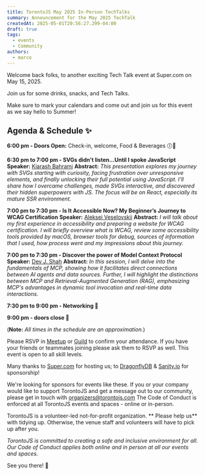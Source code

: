 ```yaml
---
title: TorontoJS May 2025 In-Person TechTalks
summary: Announcement for the May 2025 TechTalk
createdAt: 2025-05-01T20:56:27.299-04:00
draft: true
tags:
  - events
  - Community
authors:
  - marco
---
```


Welcome back folks, to another exciting Tech Talk event at Super.com on May 15, 2025.

Join us for some drinks, snacks, and Tech Talks.

Make sure to mark your calendars and come out and join us for this event as we say hello to Summer!

## Agenda & Schedule ✨

**6:00 pm - Doors Open:** Check-in, welcome, Food & Beverages 🕕🍕

**6:30 pm to 7:00 pm - SVGs didn't listen...Until I spoke JavaScript**
**Speaker:** [Kiarash Bahrami](https://www.linkedin.com/in/kearash/)
**Abstract:** _This presentation explores my journey with SVGs starting with curiosity, facing frustration over unresponsive elements, and finally unlocking their full potential using JavaScript. I’ll share how I overcame challenges, made SVGs interactive, and discovered their hidden superpowers with JS. The focus will be on React, especially its mature SSR environment._

**7:00 pm to 7:30 pm - Is It Accessible Now? My Beginner’s Journey to WCAG Certification**
**Speaker:** [Aleksei Veselovskii](https://www.linkedin.com/in/veselovskiyai/)
**Abstract:** _I will talk about my first experience in accessibility and preparing a website for WCAG certification. I will briefly overview what is WCAG, review some accessibility tools provided by macOS, browser tools for debug, sources of information that I used, how process went and my impressions about this journey._

**7:00 pm to 7:30 pm - Discover the power of Model Context Protocol**
**Speaker:** [Dev J. Shah](https://www.linkedin.com/in/busycaesar/)
**Abstract:** _In this session, I will delve into the fundamentals of MCP, showing how it facilitates direct connections between AI agents and data sources. Further, I will highlight the distinctions between MCP and Retrieval-Augmented Generation (RAG), emphasizing MCP's advantages in dynamic tool invocation and real-time data interactions.​_

**7:30 pm to 9:00 pm - Networking 🤝**

**9:00 pm - doors close 🚪**

(**Note:** _All times in the schedule are an approximation._)

Please RSVP in [Meetup](https://www.meetup.com/torontojs/events/307591334/) or [Guild](https://guild.host/events/tech-talk-inperson-may-6f48pj) to confirm your attendance. If you have your friends or teammates joining please ask them to RSVP as well.
This event is open to all skill levels.

Many thanks to [Super.com](https://super.com) for hosting us; to [DragonflyDB](https://www.dragonflydb.io/) & [Sanity.io](https://www.sanity.io/) for sponsorship!

We're looking for sponsors for events like these. If you or your company would like to support TorontoJS and get a message out to our community, please get in touch with organizers@torontojs.com
The Code of Conduct is enforced at all TorontoJS events and spaces - online or in-person.

TorontoJS is a volunteer-led not-for-profit organization. ** Please help us** with tidying up. Otherwise, the venue staff and volunteers will have to pick up after you.

_TorontoJS is committed to creating a safe and inclusive environment for all. Our Code of Conduct applies both online and in person at all our events and spaces._

See you there! 🎉
